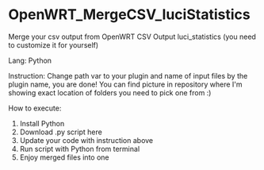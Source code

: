 # OpenWRT_MergeCSV_luciStatistics

Merge your csv output from OpenWRT CSV Output luci_statistics (you need to customize it for yourself)

Lang: Python

Instruction: Change path var to your plugin and name of input files by the plugin name, you are done!
You can find picture in repository where I'm showing exact location of folders you need to pick one from :)

How to execute: 
1. Install Python
2. Download .py script here
3. Update your code with instruction above
4. Run script with Python from terminal
5. Enjoy merged files into one

